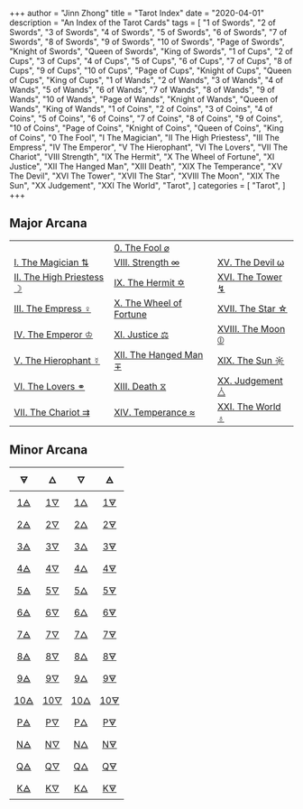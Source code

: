 +++
author = "Jinn Zhong"
title = "Tarot Index"
date = "2020-04-01"
description = "An Index of the Tarot Cards"
tags = [
   "1 of Swords",
   "2 of Swords",
   "3 of Swords",
   "4 of Swords",
   "5 of Swords",
   "6 of Swords",
   "7 of Swords",
   "8 of Swords",
   "9 of Swords",
   "10 of Swords",
   "Page of Swords",
   "Knight of Swords",
   "Queen of Swords",
   "King of Swords",
   "1 of Cups",
   "2 of Cups",
   "3 of Cups",
   "4 of Cups",
   "5 of Cups",
   "6 of Cups",
   "7 of Cups",
   "8 of Cups",
   "9 of Cups",
   "10 of Cups",
   "Page of Cups",
   "Knight of Cups",
   "Queen of Cups",
   "King of Cups",
   "1 of Wands",
   "2 of Wands",
   "3 of Wands",
   "4 of Wands",
   "5 of Wands",
   "6 of Wands",
   "7 of Wands",
   "8 of Wands",
   "9 of Wands",
   "10 of Wands",
   "Page of Wands",
   "Knight of Wands",
   "Queen of Wands",
   "King of Wands",
   "1 of Coins",
   "2 of Coins",
   "3 of Coins",
   "4 of Coins",
   "5 of Coins",
   "6 of Coins",
   "7 of Coins",
   "8 of Coins",
   "9 of Coins",
   "10 of Coins",
   "Page of Coins",
   "Knight of Coins",
   "Queen of Coins",
   "King of Coins",
   "0 The Fool",
   "I The Magician",
   "II The High Priestess",
   "III The Empress",
   "IV The Emperor",
   "V The Hierophant",
   "VI The Lovers",
   "VII The Chariot",
   "VIII Strength",
   "IX The Hermit",
   "X The Wheel of Fortune",
   "XI Justice",
   "XII The Hanged Man",
   "XIII Death",
   "XIX The Temperance",
   "XV The Devil",
   "XVI The Tower",
   "XVII The Star",
   "XVIII The Moon",
   "XIX The Sun",
   "XX Judgement",
   "XXI The World",
   "Tarot",
]
categories = [
    "Tarot",
]
+++

## Major Arcana

|   |   |   |
|:---|:---|:---|
|   | [0. The Fool ⌀](https://journal.jinnzhong.com/tags/0-the-fool/) |  |
| [I. The Magician ⇅](https://journal.jinnzhong.com/tags/i-the-magician/) | [VIII. Strength ∞](https://journal.jinnzhong.com/tags/viii-strength/) | [XV. The Devil ω](https://journal.jinnzhong.com/tags/xv-the-devil/) |
| [II. The High Priestess ☽](https://journal.jinnzhong.com/tags/ii-the-high-priestess/) | [IX. The Hermit ✡](https://journal.jinnzhong.com/tags/ix-the-hermit/) | [XVI. The Tower ↯](https://journal.jinnzhong.com/tags/xvi-the-tower/) |
| [III. The Empress ♀︎](https://journal.jinnzhong.com/tags/iii-the-empress/) | [X. The Wheel of Fortune](https://journal.jinnzhong.com/tags/x-the-wheel-of-fortune/) | [XVII. The Star ☆](https://journal.jinnzhong.com/tags/xvii-the-star/) |
| [IV. The Emperor ♔](https://journal.jinnzhong.com/tags/iv-the-emperor/) | [XI. Justice ⚖](https://journal.jinnzhong.com/tags/xi-justice/) | [XVIII. The Moon ⦶](https://journal.jinnzhong.com/tags/xviii-the-moon/) |
| [V. The Hierophant ☿](https://journal.jinnzhong.com/tags/v-the-hierophant/) | [XII. The Hanged Man ∓](https://journal.jinnzhong.com/tags/xii-the-hanged-man/) | [XIX. The Sun ☼](https://journal.jinnzhong.com/tags/xix-the-sun/) |
| [VI. The Lovers ⚭](https://journal.jinnzhong.com/tags/vi-the-lovers/) | [XIII. Death ⧖](https://journal.jinnzhong.com/tags/xiii-death/) | [XX. Judgement ⧊](https://journal.jinnzhong.com/tags/xx-judgement/) |
| [VII. The Chariot ⇉](https://journal.jinnzhong.com/tags/vii-the-chariot/) | [XIV. Temperance ≈](https://journal.jinnzhong.com/tags/xiv-temperence/) | [XXI. The World ♁](https://journal.jinnzhong.com/tags/xxi-the-world/) |
 
## Minor Arcana

| 🜃 | 🜂 | 🜄 | 🜁 |
|:---:|:---:|:---:|:---:|
| [1🜁](https://journal.jinnzhong.com/tags/1-of-swords/) | [1🜄](https://journal.jinnzhong.com/tags/1-of-cups/) | [1🜂](https://journal.jinnzhong.com/tags/1-of-wands/) | [1🜃](https://journal.jinnzhong.com/tags/1-of-coins/) |
| [2🜁](https://journal.jinnzhong.com/tags/2-of-swords/) | [2🜄](https://journal.jinnzhong.com/tags/2-of-cups/) | [2🜂](https://journal.jinnzhong.com/tags/2-of-wands/) | [2🜃](https://journal.jinnzhong.com/tags/2-of-coins/) |
| [3🜁](https://journal.jinnzhong.com/tags/3-of-swords/) | [3🜄](https://journal.jinnzhong.com/tags/3-of-cups/) | [3🜂](https://journal.jinnzhong.com/tags/3-of-wands/) | [3🜃](https://journal.jinnzhong.com/tags/3-of-coins/) |
| [4🜁](https://journal.jinnzhong.com/tags/4-of-swords/) | [4🜄](https://journal.jinnzhong.com/tags/4-of-cups/) | [4🜂](https://journal.jinnzhong.com/tags/4-of-wands/) | [4🜃](https://journal.jinnzhong.com/tags/4-of-coins/) |
| [5🜁](https://journal.jinnzhong.com/tags/5-of-swords/) | [5🜄](https://journal.jinnzhong.com/tags/5-of-cups/) | [5🜂](https://journal.jinnzhong.com/tags/5-of-wands/) | [5🜃](https://journal.jinnzhong.com/tags/5-of-coins/) |
| [6🜁](https://journal.jinnzhong.com/tags/6-of-swords/) | [6🜄](https://journal.jinnzhong.com/tags/6-of-cups/) | [6🜂](https://journal.jinnzhong.com/tags/6-of-wands/) | [6🜃](https://journal.jinnzhong.com/tags/6-of-coins/) |
| [7🜁](https://journal.jinnzhong.com/tags/7-of-swords/) | [7🜄](https://journal.jinnzhong.com/tags/7-of-cups/) | [7🜂](https://journal.jinnzhong.com/tags/7-of-wands/) | [7🜃](https://journal.jinnzhong.com/tags/7-of-coins/) |
| [8🜁](https://journal.jinnzhong.com/tags/8-of-swords/) | [8🜄](https://journal.jinnzhong.com/tags/8-of-cups/) | [8🜂](https://journal.jinnzhong.com/tags/8-of-wands/) | [8🜃](https://journal.jinnzhong.com/tags/8-of-coins/) |
| [9🜁](https://journal.jinnzhong.com/tags/9-of-swords/) | [9🜄](https://journal.jinnzhong.com/tags/9-of-cups/) | [9🜂](https://journal.jinnzhong.com/tags/9-of-wands/) | [9🜃](https://journal.jinnzhong.com/tags/9-of-coins/) |
| [10🜁](https://journal.jinnzhong.com/tags/10-of-swords/) | [10🜄](https://journal.jinnzhong.com/tags/10-of-cups/) | [10🜂](https://journal.jinnzhong.com/tags/10-of-wands/) | [10🜃](https://journal.jinnzhong.com/tags/10-of-coins/) |
| [P🜁](https://journal.jinnzhong.com/tags/page-of-swords/) | [P🜄](https://journal.jinnzhong.com/tags/page-of-cups/) | [P🜂](https://journal.jinnzhong.com/tags/page-of-wands/) | [P🜃](https://journal.jinnzhong.com/tags/page-of-coins/) |
| [N🜁](https://journal.jinnzhong.com/tags/knight-of-swords/) | [N🜄](https://journal.jinnzhong.com/tags/knight-of-cups/) | [N🜂](https://journal.jinnzhong.com/tags/knight-of-wands/) | [N🜃](https://journal.jinnzhong.com/tags/knight-of-coins/) |
| [Q🜁](https://journal.jinnzhong.com/tags/queen-of-swords/) | [Q🜄](https://journal.jinnzhong.com/tags/queen-of-cups/) | [Q🜂](https://journal.jinnzhong.com/tags/queen-of-wands/) | [Q🜃](https://journal.jinnzhong.com/tags/queen-of-coins/) |
| [K🜁](https://journal.jinnzhong.com/tags/king-of-swords/) | [K🜄](https://journal.jinnzhong.com/tags/king-of-cups/) | [K🜂](https://journal.jinnzhong.com/tags/king-of-wands/) | [K🜃](https://journal.jinnzhong.com/tags/king-of-coins/) |


